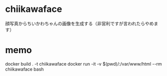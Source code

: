 # chiikawaface
顔写真からちいかわちゃんの画像を生成する（非営利ですが言われたらやめます）

# memo

docker build . -t chiikawaface
docker run -it -v $(pwd)/:/var/www/html --rm chiikawaface bash